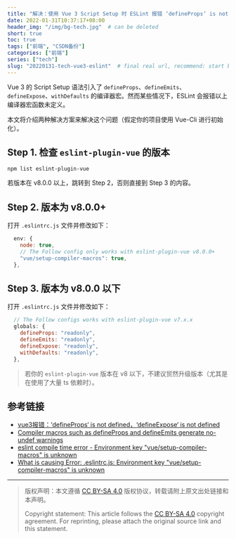 ```yaml
---
title: "解决：使用 Vue 3 Script Setup 时 ESLint 报错 ‘defineProps‘ is not defined"
date: 2022-01-31T10:37:17+08:00
header_img: "/img/bg-tech.jpg"  # can be deleted
short: true
toc: true
tags: ["前端", "CSDN备份"]
categories: ["前端"]
series: ["tech"]
slug: "20220131-tech-vue3-eslint"  # final real url, recommend: start by date, follow lower case words with hyphen splitter. E.g., `20230316-text-title`
---
```


Vue 3 的 Script Setup 语法引入了 `defineProps`、`defineEmits`、`defineExpose`、`withDefaults` 的编译器宏。然而某些情况下，ESLint 会报错以上编译器宏函数未定义。

本文将介绍两种解决方案来解决这个问题（假定你的项目使用 Vue-Cli 进行初始化）。

## Step 1. 检查 `eslint-plugin-vue` 的版本

```shell
npm list eslint-plugin-vue
```

若版本在 v8.0.0 以上，跳转到 Step 2，否则直接到 Step 3 的内容。

## Step 2. 版本为 v8.0.0+

打开 `.eslintrc.js` 文件并修改如下：
```js
  env: {
    node: true,
    // The Follow config only works with eslint-plugin-vue v8.0.0+
    "vue/setup-compiler-macros": true,
  },
```

## Step 3. 版本为 v8.0.0 以下

打开 `.eslintrc.js` 文件并修改如下：
```js
  // The Follow configs works with eslint-plugin-vue v7.x.x
  globals: {
    defineProps: "readonly",
    defineEmits: "readonly",
    defineExpose: "readonly",
    withDefaults: "readonly",
  },
```

> 若你的 `eslint-plugin-vue` 版本在 v8 以下，不建议贸然升级版本（尤其是在使用了大量 ts 依赖时）。

## 参考链接

* [vue3报错：‘defineProps‘ is not defined，‘defineExpose‘ is not defined](https://blog.csdn.net/zhanye88/article/details/121644706)
* [Compiler macros such as defineProps and defineEmits generate no-undef warnings](https://eslint.vuejs.org/user-guide/#compiler-macros-such-as-defineprops-and-defineemits-generate-no-undef-warnings)
* [eslint compile time error - Environment key "vue/setup-compiler-macros" is unknown](https://github.com/vuejs/eslint-plugin-vue/issues/1695)
* [What is causing Error: .eslintrc.js: Environment key "vue/setup-compiler-macros" is unknown](https://stackoverflow.com/questions/69796772/what-is-causing-error-eslintrc-js-environment-key-vue-setup-compiler-macros)


---

> 版权声明：本文遵循 [CC BY-SA 4.0](https://creativecommons.org/licenses/by-sa/4.0/deed.zh) 版权协议，转载请附上原文出处链接和本声明。
>
> Copyright statement: This article follows the [CC BY-SA 4.0](https://creativecommons.org/licenses/by-sa/4.0/deed.en) copyright agreement. For reprinting, please attach the original source link and this statement.
